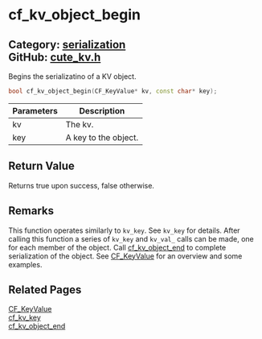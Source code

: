 [](../header.md ':include')

# cf_kv_object_begin

Category: [serialization](https://github.com/RandyGaul/cute_framework/blob/master/docs/api_reference?id=serialization)  
GitHub: [cute_kv.h](https://github.com/RandyGaul/cute_framework/blob/master/include/cute_kv.h)  
---

Begins the serializatino of a KV object.

```cpp
bool cf_kv_object_begin(CF_KeyValue* kv, const char* key);
```

Parameters | Description
--- | ---
kv | The kv.
key | A key to the object.

## Return Value

Returns true upon success, false otherwise.

## Remarks

This function operates similarly to `kv_key`. See `kv_key` for details. After calling this function a series of `kv_key` and
`kv_val_` calls can be made, one for each member of the object. Call [cf_kv_object_end](https://github.com/RandyGaul/cute_framework/blob/master/docs/serialization/cf_kv_object_end.md) to complete serialization of the object.
See [CF_KeyValue](https://github.com/RandyGaul/cute_framework/blob/master/docs/serialization/cf_keyvalue.md) for an overview and some examples.

## Related Pages

[CF_KeyValue](https://github.com/RandyGaul/cute_framework/blob/master/docs/serialization/cf_keyvalue.md)  
[cf_kv_key](https://github.com/RandyGaul/cute_framework/blob/master/docs/serialization/cf_kv_key.md)  
[cf_kv_object_end](https://github.com/RandyGaul/cute_framework/blob/master/docs/serialization/cf_kv_object_end.md)  

